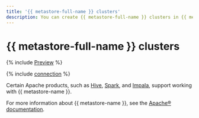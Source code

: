 ```yaml
---
title: '{{ metastore-full-name }} clusters'
description: You can create {{ metastore-full-name }} clusters in {{ metadata-hub-full-name }}.
---
```


# {{ metastore-full-name }} clusters

{% include [Preview](../../_includes/note-preview.md) %}

{% include [connection](../../_includes/metadata-hub/metastore-definition.md) %}

Certain Apache products, such as [Hive](https://hive.apache.org/), [Spark](https://spark.apache.org/), and [Impala](https://impala.apache.org/overview.html), support working with {{ metastore-name }}.

For more information about {{ metastore-name }}, see the [Apache® documentation](https://cwiki.apache.org/confluence/display/hive/design#Design-Metastore).
